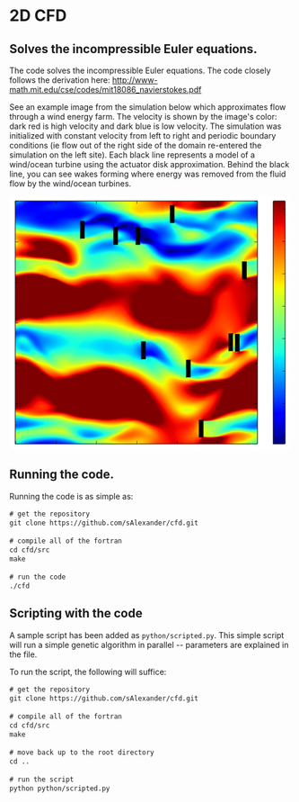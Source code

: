 # 2D CFD 
## Solves the incompressible Euler equations.

The code solves the incompressible Euler equations. The code closely follows the derivation here:
http://www-math.mit.edu/cse/codes/mit18086_navierstokes.pdf

See an example image from the simulation below which approximates flow through a wind energy farm. The velocity is shown by the image's color: dark red is high velocity and dark blue is low velocity. The simulation was initialized with constant velocity from left to right and periodic boundary conditions (ie flow out of the right side of the domain re-entered the simulation on the left site). Each black line represents a model of a wind/ocean turbine using the actuator disk approximation. Behind the black line, you can see wakes forming where energy was removed from the fluid flow by the wind/ocean turbines.

![Image of Simulation](./docs/wakes.png)

## Running the code.

Running the code is as simple as:

```
# get the repository
git clone https://github.com/sAlexander/cfd.git

# compile all of the fortran
cd cfd/src
make

# run the code
./cfd
```

## Scripting with the code

A sample script has been added as `python/scripted.py`. This simple script will run a simple genetic algorithm in parallel -- parameters are explained in the file.

To run the script, the following will suffice:

```
# get the repository
git clone https://github.com/sAlexander/cfd.git

# compile all of the fortran
cd cfd/src
make

# move back up to the root directory
cd ..

# run the script
python python/scripted.py
```


